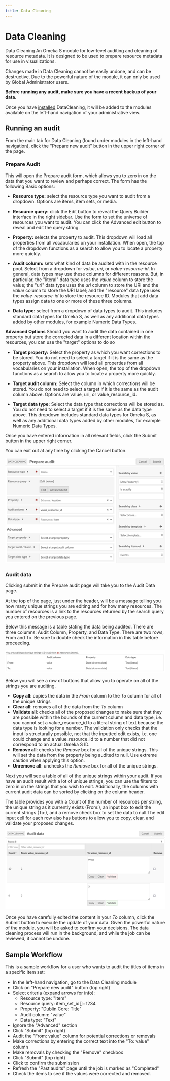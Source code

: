 ```yaml
---
title: Data Cleaning
---
```

# Data Cleaning

Data Cleaning An Omeka S module for low-level auditing and cleaning of resource metadata. It is designed to be used to prepare resource metadata for use in visualizations.

Changes made in Data Cleaning cannot be easily undone, and can be destructive. Due to the powerful nature of the module, it can only be used by Global Administrator users. 

**Before running any audit, make sure you have a recent backup of your data.** 

Once you have [installed](index.md#installing-modules) DataCleaning, it will be added to the modules available on the left-hand navigation of your administrative view.

## Running an audit
From the main tab for Data Cleaning (found under modules in the left-hand navigation), click the "Prepare new audit" button in the upper right corner of the page. 

### Prepare Audit
This will open the Prepare audit form, which allows you to zero in on the data that you want to review and perhaps correct. The form has the following Basic options: 

- **Resource type:** select the resource type you want to audit from a dropdown. Options are items, item sets, or media.

- **Resource query:** click the Edit button to reveal the Query Builder interface in the right sidebar. Use the form to set the universe of resources you want to audit. You can click the Advanced edit button to reveal and edit the query string.

- **Property:** selects the property to audit. This dropdown will load all properties from all vocabularies on your installation. When open, the top of the dropdown functions as a search to allow you to locate a property more quickly. 

- **Audit column:** sets what kind of data be audited with in the resource pool. Select from a dropdown for _value_, _uri_, or _value-resource-id_. In general, data types may use these columns for different reasons. But, in particular, the "literal" data type uses the _value_ column to store the value; the "uri" data type uses the _uri_ column to store the URI and the _value_ column to store the URI label; and the "resource" data type uses the _value-resource-id_ to store the resource ID. Modules that add data types assign data to one or more of these three columns. 

- **Data type:** select from a dropdown of data types to audit. This includes standard data types for Omeka S, as well as any additional data types added by other modules, for example Numeric Data Types. 

**Advanced Options** 
Should you want to audit the data contained in one property but store the corrected data in a different location within the resources, you can use the "target" options to do so
 
- **Target property:** Select the property as which you want corrections to be stored. You do not need to select a target if it is the same as the property above. This dropdown will load all properties from all vocabularies on your installation. When open, the top of the dropdown functions as a search to allow you to locate a property more quickly. 

- **Target audit column:** Select the column in which corrections will be stored. You do not need to select a target if it is the same as the audit column above. Options are value, uri, or value_resource_id. 

- **Target data type:** Select the data type that corrections will be stored as. You do not need to select a target if it is the same as the data type above. This dropdown includes standard data types for Omeka S, as well as any additional data types added by other modules, for example Numeric Data Types. 

Once you have entered information in all relevant fields, click the Submit button in the upper right corner. 

You can exit out at any time by clicking the Cancel button. 

![The Prepare Audit screen with Items set as the Resource Type; a Resource Query for Item set Events; the Property set to Schema:location; the Audit column set to value_resource_id;  and the Data type set to Resource](../modules/modulesfiles/datacleaning_prepareAudit.png)

### Audit data
Clicking submit in the Prepare audit page will take you to the Audit Data page. 

At the top of the page, just under the header, will be a message telling you how many unique strings you are editing and for how many resources. The number of resources is a link to the resources returned by the search query you entered on the previous page. 

Below this message is a table stating the data being audited. There are three columns: Audit Column, Property, and Data Type.  There are two rows, From and To. Be sure to double check the information in this table before proceeding. 

![Strings message and table for an audit. This audit has 18 unique strings for 66 resources, and the to and from information is identical](../modules/modulesfiles/datacleaning_auditTable1.png) 

Below you will see a row of buttons that allow you to operate on all of the strings you are auditing.

- **Copy all**: copies the data in the _From_ column to the _To_ column for all of the unique strings
- **Clear all**: removes all of the data from the _To_ column
- **Validate all**: checks all of the proposed changes to make sure that they are possible within the bounds of the current column and data type, i.e. you cannot set a value_resource_id to a literal string of text because the data type is looking for a number. The validation only checks that the input is structurally possible, not that the inputted edit exists, i.e. one could change and a value_resource_id to a number that did not correspond to an actual Omeka S ID.
- **Remove all**: checks the _Remove_ box for all of the unique strings. This will set the data from the property being audited to null. Use extreme caution when applying this option.
- **Unremove all**: unchecks the _Remove_ box for all of the unique strings.

Next you will see a table of all of the unique strings within your audit. If you have an audit result with a lot of unique strings, you can use the filters to zero in on the strings that you wish to edit. Additionally, the columns with current audit data can be sorted by clicking on the column header.

The table provides you with a Count of the number of resources per string, the unique string as it currently exists (From:), an input box to edit the current strings (To:), and a remove check box to set the data to null.The edit input cell for each row also has buttons to allow you to copy, clear, and validate your proposed changes.

![Audit edit table with invalid string in the first row of the To column, the validate button is red indicating a data type mismatch; the second row of the To column has valid integer data and a green validate button](../modules/modulesfiles/datacleaning_auditTableValidation.png)

Once you have carefully edited the content in your _To_ column, click the Submit button to execute the update of your data. Given the powerful nature of the module, you will be asked to confirm your decisions. The data cleaning process will run in the background, and while the job can be reviewed, it cannot be undone.

## Sample Workflow
This is a sample workflow for a user who wants to audit the titles of items in a specific item set:

- In the left-hand navigation, go to the Data Cleaning module
- Click on "Prepare new audit" button (top right)
- Select criteria (expand arrows for info):
	- Resource type: "Item"
	- Resource query: item_set_id[]=1234
	- Property: "Dublin Core: Title"
	- Audit column: "value"
	- Data type: "Text"
- Ignore the "Advanced" section
- Click "Submit" (top right)
- Audit the "From: value" column for potential corrections or removals
- Make corrections by entering the correct text into the "To: value" column
- Make removals by checking the "Remove" checkbox
- Click "Submit" (top right)
- Click to confirm the submission
- Refresh the "Past audits" page until the job is marked as "Completed"
- Check the items to see if the values were corrected and removed.